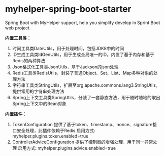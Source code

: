 # myhelper-spring-boot-starter
Spring Boot with MyHelper support, help you simplify develop in Sprint Boot web project.

**内置工具类：**
1. 时间工具类DateUtils，用于处理时间，包括JDK8中的时间
2. ID生成工具类IdGenUtils，用于生成全局唯一的ID，内置了基于内存和基于Redis的两种算法
3. Json格式化工具类JsonUtils，基于Jackson的json处理
4. Redis工具类RedisUtils，封装了普通Object、Set、List、Map多种对象的处理方法
5. 字符串工具类StringUtils，扩展至org.apache.commons.lang3.StringUtils，提供常用的字符串处理方法
6. Spring上下文工具类SpringUtils，分装了一套静态方法，用于随时随地的取出Spring上下文中的Bean对象

**内置插件：**
1. TokenConfiguration
提供了基于token、timestamp、nonce、signature接口安全处理，此插件依赖于Redis
启用方式: myhelper.plugins.token.enabled=true
2. ControllerAdviceConfiguration
提供了控制器的增强处理，用于同一异常处理
启用方式: myhelper.plugins.advice.enabled=true
